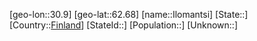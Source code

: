 ﻿---
location: [62.68,30.9]
type: City
tags:
- geo/City


SpocWebEntityId: 31101
isDeleted: false
confidential: public

---
[geo-lon::30.9]
[geo-lat::62.68]
[name::Ilomantsi]
[State::]
[Country::[Finland](geo/Continent/Europe/Finland.md)]
[StateId::]
[Population::]
[Unknown::]

